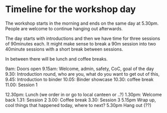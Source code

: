 # Timeline for the workshop day

The workshop starts in the morning and ends on the same day at 5.30pm. People
are welcome to continue hanging out afterwards.

The day starts with introductions and then we have time for three sessions of
90minutes each. It might make sense to break a 90m session into two 40minute
sessions with a short break between sessions.

In between there will be lunch and coffee breaks.

9am: Doors open
9.15am: Welcome, admin, safety, CoC, goal of the day
9.30: Introduction round, who are you, what do you want to get out of this,
9.45: Introduction to binder
10.05: Binder showcase
10.30: coffee break
11.00: Session 1

12.30pm: Lunch (we order in or go to local canteen or ..?)
1.30pm: Welcome back
1.31: Session 2
3.00: Coffee break
3.30: Session 3
5.15pm Wrap up, cool things that happened today, where to next?
5.30pm Hang out (??)
